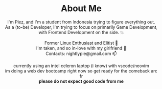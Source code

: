 <h1 align="center">About Me</h1>
<p align="center">
  I'm Piez, and I'm a student from Indonesia trying to figure everything out.<br>
  As a (to-be) Developer, I'm trying to focus on primarily Game Development, with Frontend Development on the side. 💥<br>
  <br>
  Former Linux Enthusiast and Elitist 🐧<br>
  I'm taken, and so in-love with my girlfriend 🤍<br>
  Contacts: nightlypie@gmail.com 📫<br>
  <br>
  currently using an intel celeron laptop (i know) with vscode/neovim<br>
  im doing a web dev bootcamp right now so get ready for the comeback arc fr<br>
  <b>please do not expect good code from me</b>
</p>
